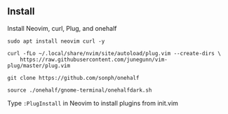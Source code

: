 ## Install

Install Neovim, curl, Plug, and onehalf
```
sudo apt install neovim curl -y

curl -fLo ~/.local/share/nvim/site/autoload/plug.vim --create-dirs \
    https://raw.githubusercontent.com/junegunn/vim-plug/master/plug.vim
    
git clone https://github.com/sonph/onehalf

source ./onehalf/gnome-terminal/onehalfdark.sh
```

Type `:PlugInstall` in Neovim to install plugins from init.vim
